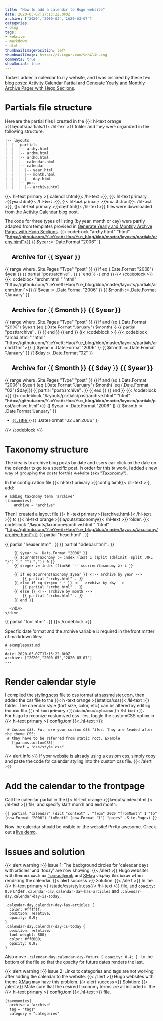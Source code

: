 ```yaml
---
title: "How to add a calendar to Hugo website"
date: 2020-05-07T17:15:22.000Z
archive: ["2020","2020-05","2020-05-07"]
categories:
- blog
tags:
- website
- markdown
- html
thumbnailImagePosition: left
thumbnailImage: https://i.imgur.com/VXhGlJM.png
comments: true
showSocial: true
---
```


Today I added a calendar to my website, and I was inspired by these two blog posts: [Activity Calendar Partial](https://gohugohq.com/partials/activity-calendar-posts/) and [Generate Yearly and Monthly Archive Pages with Hugo Sections](https://blog.atj.me/2017/10/generate-yearly-and-monthly-archive-pages-with-hugo-sections/).

<!--more-->

<!-- toc -->

# Partials file structure

Here are the partial files I created in the {{< hl-text orange >}}layouts/partials/{{< /hl-text >}} folder and they were organized in the following structure.

```
|-- layouts
|  |-- partials
|  |  |-- archy.html
|  |  |-- archm.html
|  |  |-- archd.html
|  |  |-- calendar.html
|  |  |-- calendar
|  |  |  |-- year.html
|  |  |  |-- month.html
|  |  |  |-- day.html
|  |  |-- post
|  |  |  |-- archive.html
```
{{< hl-text primary >}}calendar.html{{< /hl-text >}}, {{< hl-text primary >}}year.html{{< /hl-text >}}, {{< hl-text primary >}}month.html{{< /hl-text >}}, {{< hl-text primary >}}day.html{{< /hl-text >}} files were downloaded from the [Activity Calendar](https://gohugohq.com/partials/activity-calendar-posts/) blog post.

The code for three types of listing (by year, month or day) were partly adapted from templates provided in [Generate Yearly and Monthly Archive Pages with Hugo Sections](https://blog.atj.me/2017/10/generate-yearly-and-monthly-archive-pages-with-hugo-sections/).
{{< codeblock "archy.html "  "html" "https://github.com/YueYvetteHao/Yue_blog/blob/master/layouts/partials/archy.html">}}
{{ $year := .Date.Format "2006" }}
<h2>&emsp;Archive for {{ $year }}</h2>
{{ range where .Site.Pages "Type" "post" }}
    {{ if eq (.Date.Format "2006") $year }}
        {{ partial "post/archive" . }}
    {{ end }}
{{ end }}
{{< /codeblock >}}
{{< codeblock "archm.html "  "html" "https://github.com/YueYvetteHao/Yue_blog/blob/master/layouts/partials/archm.html">}}
{{ $year := .Date.Format "2006" }}
{{ $month := .Date.Format "January" }}
<h2>&emsp;Archive for {{ $month }} {{ $year }}</h2>
{{ range where .Site.Pages "Type" "post" }}
	{{ if and (eq (.Date.Format "2006") $year) (eq (.Date.Format "January") $month) }}
		{{ partial "post/archive" . }}
	{{ end }}
{{ end }}
{{< /codeblock >}}
{{< codeblock "archd.html "  "html" "https://github.com/YueYvetteHao/Yue_blog/blob/master/layouts/partials/archd.html">}}
{{ $year := .Date.Format "2006" }}
{{ $month := .Date.Format "January" }}
{{ $day := .Date.Format "02" }}
<h2>&emsp;Archive for {{ $month }} {{ $day }} {{ $year }}</h2>
{{ range where .Site.Pages "Type" "post" }}
  	{{ if and (eq (.Date.Format "2006") $year) (eq (.Date.Format "January") $month) (eq (.Date.Format "02") $day)}}
    	{{ partial "post/archive" . }}
  	{{ end }}
{{ end }}
{{< /codeblock >}}
{{< codeblock "/layouts/partials/post/archive.html "  "html" "https://github.com/YueYvetteHao/Yue_blog/blob/master/layouts/partials/post/archive.html">}}
{{ $year := .Date.Format "2006" }}
{{ $month := .Date.Format "January" }}
<section class="boxes">
	<div class="archive archive-year box" data-date="{{ $year }}">
		<ul class="archive-posts archive-month" data-date="{{ $year }}{{ $month }}">
			<li class="archive-post archive-day">
     			<a href="{{ .Permalink }}">{{ .Title }}</a>
     			<span class="post-date">{{ .Date.Format "02 Jan 2006" }}</span>
			</li>
		</ul>
	</div>
</section>
{{< /codeblock >}}

# Taxonomy structure

The idea is to archive blog posts by date and users can click on the date on the calendar to go to a specific post. In order for this to work, I added a new way of grouping the posts for this website (aka "[Taxonomy](https://gohugo.io/templates/taxonomy-templates/)"). <br>

In the configuration file {{< hl-text primary >}}config.toml{{< /hl-text >}}, add:
```
# adding taxonomy term 'archive'
[taxonomies]
    archive = "archive"
```

Then I created a layout file {{< hl-text primary >}}archive.html{{< /hl-text >}} to {{< hl-text orange >}}layouts/taxonomy/{{< /hl-text >}} folder.
{{< codeblock "/layouts/taxonomy/archive.html "  "html" "https://github.com/YueYvetteHao/Yue_blog/blob/master/layouts/taxonomy/archive.html">}}
{{ partial "head.html" . }}
  <body>
    <div id="blog">
      {{ partial "header.html" . }}
      {{ partial "sidebar.html" . }}
      <div id="main" data-behavior="{{ .Scratch.Get "sidebarBehavior" }}"
        class="{{ with .Params.coverImage }}hasCover{{ end }}
               {{ if eq .Params.coverMeta "out" }}hasCoverMetaOut{{ else }}hasCoverMetaIn{{ end }}
               {{ with .Params.coverCaption }}hasCoverCaption{{ end }}">

        {{ $year := .Date.Format "2006" }}
        {{ $currentTaxonomy := index (last 1 (split (delimit (split .URL "/") "," "") ",")) 0 }}
        {{ $regex := index (findRE "-" $currentTaxonomy 2) 1 }}
    
        {{ if eq $currentTaxonomy $year }} <!-- archive by year -->
            {{ partial "archy.html" . }}
        {{ else if eq $regex "-" }} <!-- archive by day -->
            {{ partial "archd.html" . }}
        {{ else }} <!-- archive by month -->
            {{ partial "archm.html" . }}
        {{ end }}
	
      </div>
    </div>
  </body>
{{ partial "foot.html" . }}
{{< /codeblock >}}

Specific date format and the archive variable is required in the front matter of markdown files:
```
# examplepost.md
---
date: 2020-05-07T17:15:22.000Z
archive: ["2020","2020-05","2020-05-07"]
---
```


# Render calendar style

I compiled the [styling.scss](https://gohugohq.com/partials/activity-calendar-posts/) file to css format at [sassmeister.com](https://www.sassmeister.com/), then added the css file to the {{< hl-text orange >}}statics/css{{< /hl-text >}} folder. The calendar style (font size, color, etc.) can be altered by editing the css file {{< hl-text primary >}}/static/css/style.css{{< /hl-text >}}. <br>
For hugo to reconize customized css files, toggle the customCSS option in {{< hl-text primary >}}config.toml{{< /hl-text >}}:
```
 # Custom CSS. Put here your custom CSS files. They are loaded after the theme CSS;
 # they have to be referred from static root. Example
   [[params.customCSS]]
     href = "css/style.css"
```
{{< alert info >}} If your website is already using a custom css, simply copy and paste the code for calendar styling into the custom css file. {{< /alert >}} 

# Add the calendar to the frontpage

Call the calendar partial in the {{< hl-text orange >}}layouts/index.html{{< /hl-text >}} file, and specify start month and end month:

```
{{ partial "calendar" (dict "context" . "from" 2020 "fromMonth" 1 "to" (now.Format "2006") "toMonth" (now.Format "1") "pages" .Site.Pages) }}
```

Now the calendar should be visible on the website! Pretty awesome. Check out a [live demo](https://cgmonline.co/calendar/).

# Issues and solution

{{< alert warning >}} Issue 1: The background circles for 'calendar days with articles' and 'today' are now showing. {{< /alert >}}
Hugo websites with themes such as [Tranquilpeak](https://themes.gohugo.io/hugo-tranquilpeak-theme/) and [XMag](https://themes.gohugo.io/hugo-xmag/) display this issue when rendering the calendar.
{{< alert success >}} Solution: {{< /alert >}}
In the {{< hl-text primary >}}/static/css/style.css{{< /hl-text >}} file, add `opacity: 0.9` under `.calendar-day.calendar-day-has-articles` and `.calendar-day.calendar-day-is-today`. 
```
.calendar-day.calendar-day-has-articles {
  color: #ffffff;
  position: relative;
  opacity: 0.9;
}
.calendar-day.calendar-day-is-today {
  position: relative;
  font-weight: 800;
  color: #ff6600;
  opacity: 0.9;
}
```
Also move `.calendar-day.calendar-day-future { opacity: 0.4; } ` to the bottom of the file so that the opacity for future dates renders the last.

{{< alert warning >}} Issue 2: Links to categories and tags are not working after adding the calendar to the website. {{< /alert >}}
Hugo websites with theme [XMag](https://themes.gohugo.io/hugo-xmag/) may have this problem.
{{< alert success >}} Solution: {{< /alert >}}
Make sure that the desired taxonomy terms are all included in the {{< hl-text primary >}}config.toml{{< /hl-text >}} file.
```
[taxonomies]
  archive = "archive"
  tag = "tags"
  category = "categories"
```